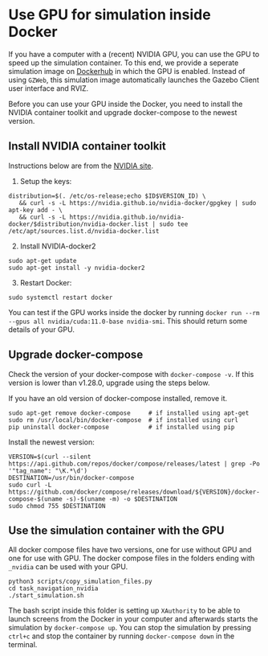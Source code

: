 # Use GPU for simulation inside Docker
If you have a computer with a (recent) NVIDIA GPU, you can use the GPU to speed up the simulation container. To this end, we provide a seperate simulation image on [Dockerhub](https://hub.docker.com/r/fieldrobotevent/simulation_nvidia) in which the GPU is enabled. Instead of using `GZWeb`, this simulation image automatically launches the Gazebo Client user interface and RVIZ.

Before you can use your GPU inside the Docker, you need to install the NVIDIA container toolkit and upgrade docker-compose to the newest version.

## Install NVIDIA container toolkit
Instructions below are from the [NVIDIA site](https://docs.nvidia.com/datacenter/cloud-native/container-toolkit/install-guide.html).

1. Setup the keys:
```commandline
distribution=$(. /etc/os-release;echo $ID$VERSION_ID) \
   && curl -s -L https://nvidia.github.io/nvidia-docker/gpgkey | sudo apt-key add - \
   && curl -s -L https://nvidia.github.io/nvidia-docker/$distribution/nvidia-docker.list | sudo tee /etc/apt/sources.list.d/nvidia-docker.list
```

2. Install NVIDIA-docker2
```commandline
sudo apt-get update
sudo apt-get install -y nvidia-docker2
```

3. Restart Docker:
```commandline
sudo systemctl restart docker
```

You can test if the GPU works inside the docker by running `docker run --rm --gpus all nvidia/cuda:11.0-base nvidia-smi`. This should return some details of your GPU.

## Upgrade docker-compose
Check the version of your docker-compose with `docker-compose -v`. If this version is lower than v1.28.0, upgrade using the steps below.

If you have an old version of docker-compose installed, remove it.
```commandline
sudo apt-get remove docker-compose     # if installed using apt-get
sudo rm /usr/local/bin/docker-compose  # if installed using curl
pip uninstall docker-compose           # if installed using pip
```

Install the newest version:
```commandline
VERSION=$(curl --silent https://api.github.com/repos/docker/compose/releases/latest | grep -Po '"tag_name": "\K.*\d')
DESTINATION=/usr/bin/docker-compose
sudo curl -L https://github.com/docker/compose/releases/download/${VERSION}/docker-compose-$(uname -s)-$(uname -m) -o $DESTINATION
sudo chmod 755 $DESTINATION
```

## Use the simulation container with the GPU
All docker compose files have two versions, one for use without GPU and one for use with GPU. The docker compose files in the folders ending with `_nvidia` can be used with your GPU. 

```commandline
python3 scripts/copy_simulation_files.py
cd task_navigation_nvidia
./start_simulation.sh
```

The bash script inside this folder is setting up `XAuthority` to be able to launch screens from the Docker in your computer and afterwards starts the simulation by `docker-compose up`. You can stop the simulation by pressing `ctrl+c` and stop the container by running `docker-compose down` in the terminal. 
